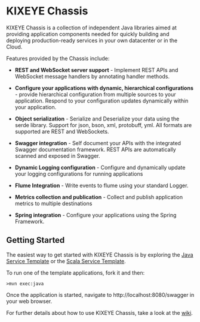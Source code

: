 KIXEYE Chassis
=========

KIXEYE Chassis is a collection of independent Java libraries aimed at providing application components needed for quickly building and deploying
production-ready services in your own datacenter or in the Cloud.  

Features provided by the Chassis include:

  - **REST and WebSocket server support** - Implement REST APIs and WebSocket message handlers by annotating handler methods.
                                          
  - **Configure your applications with dynamic, hierarchical configurations** - provide hierarchical configuration from multiple sources to your application.  Respond to your configuration updates dynamically within your application.

  - **Object serialization** - Serialize and Deserialize your data using the serde library.  Support for json, bson, xml, protobuff, yml. All formats are supported are REST and WebSockets.

  - **Swagger integration** - Self document your APIs with the integrated Swagger documentation framework.  REST APIs are automatically scanned and exposed in Swagger.

  - **Dynamic Logging configuration** - Configure and dynamically update your logging configurations for running applications

  - **Flume Integration** - Write events to flume using your standard Logger.

  - **Metrics collection and publication** - Collect and publish application metrics to multiple destinations

  - **Spring integration** - Configure your applications using the Spring Framework.


Getting Started
--------------
The easiest way to get started with KIXEYE Chassis is by exploring the [Java Service Template](https://github.com/Kixeye/chassis-java-service-template) or the [Scala Service Template](https://github.com/Kixeye/chassis-scala-service-template).

To run one of the template applications, fork it and then:

```
>mvn exec:java
```

Once the application is started, navigate to http://localhost:8080/swagger in your web browser.

For further details about how to use KIXEYE Chassis, take a look at the [wiki](https://github.com/Kixeye/chassis/wiki).
